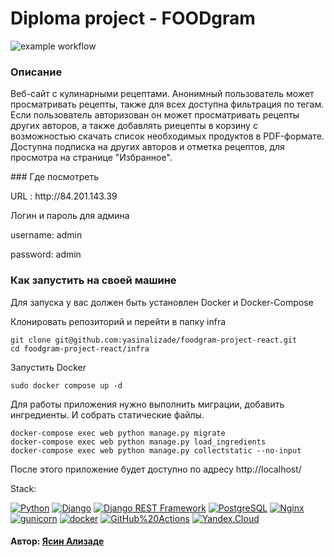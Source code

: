 # Diploma project - FOODgram
![example workflow](https://github.com/yasinalizade/foodgram-project-react/actions/workflows/main.yml/badge.svg)


### Описание

<p>
  Веб-сайт c кулинарными рецептами. Анонимный пользователь может просматривать рецепты, также для всех доступна фильтрация по тегам. Если пользователь авторизован он может просматривать рецепты других авторов, а также добавлять риецепты в корзину с возможностью скачать список необходимых продуктов в PDF-формате. Доступна подписка на других авторов и отметка рецептов, для просмотра на странице "Избранное".
</p>
### Где посмотреть
<p>
 URL : http://84.201.143.39

 Логин и пароль для админа
 
 username: admin
 
 password: admin
</p>
  
### Как запустить на своей машине 
Для запуска у вас должен быть установлен Docker и Docker-Compose

Клонировать репозиторий и перейти в папку infra 
```
git clone git@github.com:yasinalizade/foodgram-project-react.git
cd foodgram-project-react/infra
```
Запустить Docker
```
sudo docker compose up -d
```
Для работы приложения нужно выполнить миграции, добавить ингредиенты.
И собрать статические файлы.
```
docker-compose exec web python manage.py migrate
docker-compose exec web python manage.py load_ingredients
docker-compose exec web python manage.py collectstatic --no-input

```
После этого приложение будет доступно по адресу http://localhost/



Stack:

[![Python](https://img.shields.io/badge/-Python-464646?style=flat-square&logo=Python)](https://www.python.org/)
[![Django](https://img.shields.io/badge/-Django-464646?style=flat-square&logo=Django)](https://www.djangoproject.com/)
[![Django REST Framework](https://img.shields.io/badge/-Django%20REST%20Framework-464646?style=flat-square&logo=REST%20API)](https://www.django-rest-framework.org/)
[![PostgreSQL](https://img.shields.io/badge/-PostgreSQL-464646?style=flat-square&logo=PostgreSQL)](https://www.postgresql.org/)
[![Nginx](https://img.shields.io/badge/-NGINX-464646?style=flat-square&logo=NGINX)](https://nginx.org/en/)
[![gunicorn](https://img.shields.io/badge/-gunicorn-464646?style=flat-square&logo=gunicorn)](https://gunicorn.org/)
[![docker](https://img.shields.io/badge/-Docker-464646?style=flat-square&logo=docker)](https://www.docker.com/)
[![GitHub%20Actions](https://img.shields.io/badge/-GitHub%20Actions-464646?style=flat-square&logo=GitHub%20actions)](https://github.com/features/actions)
[![Yandex.Cloud](https://img.shields.io/badge/-Yandex.Cloud-464646?style=flat-square&logo=Yandex)](https://cloud.yandex.ru/)

#### Автор: <a href="https://github.com/yasinalizade/">Ясин Ализаде</a>
